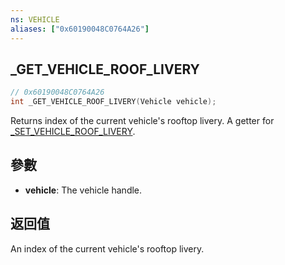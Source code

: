 ```yaml
---
ns: VEHICLE
aliases: ["0x60190048C0764A26"]
---
```

## _GET_VEHICLE_ROOF_LIVERY

```c
// 0x60190048C0764A26
int _GET_VEHICLE_ROOF_LIVERY(Vehicle vehicle);
```

Returns index of the current vehicle's rooftop livery.
A getter for [_SET_VEHICLE_ROOF_LIVERY](#_0xA6D3A8750DC73270).

## 參數
* **vehicle**: The vehicle handle.

## 返回值
An index of the current vehicle's rooftop livery.
